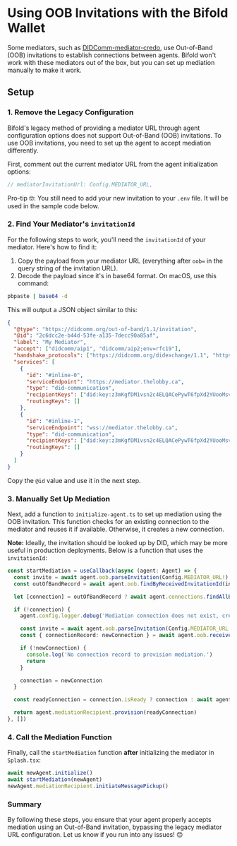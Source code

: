 # Using OOB Invitations with the Bifold Wallet

Some mediators, such as [DIDComm-mediator-credo](https://github.com/openwallet-foundation/didcomm-mediator-credo), use Out-of-Band (OOB) invitations to establish connections between agents. Bifold won't work with these mediators out of the box, but you can set up mediation manually to make it work.

## Setup

### 1. Remove the Legacy Configuration

Bifold's legacy method of providing a mediator URL through agent configuration options does not support Out-of-Band (OOB) invitations. To use OOB invitations, you need to set up the agent to accept mediation differently.

First, comment out the current mediator URL from the agent initialization options:

```typescript
// mediatorInvitationUrl: Config.MEDIATOR_URL,
```

Pro-tip 🤓: You still need to add your new invitation to your `.env` file. It will be used in the sample code below.

### 2. Find Your Mediator's `invitationId`

For the following steps to work, you'll need the `invitationId` of your mediator. Here's how to find it:

1. Copy the payload from your mediator URL (everything after `oob=` in the query string of the invitation URL).
2. Decode the payload since it's in base64 format. On macOS, use this command:

```bash
pbpaste | base64 -d
```

This will output a JSON object similar to this:

```json
{
  "@type": "https://didcomm.org/out-of-band/1.1/invitation",
  "@id": "2c6dcc2e-b44d-53fe-a135-7decc90a85af",
  "label": "My Mediator",
  "accept": ["didcomm/aip1", "didcomm/aip2;env=rfc19"],
  "handshake_protocols": ["https://didcomm.org/didexchange/1.1", "https://didcomm.org/connections/1.0"],
  "services": [
    {
      "id": "#inline-0",
      "serviceEndpoint": "https://mediator.thelobby.ca",
      "type": "did-communication",
      "recipientKeys": ["did:key:z3mKgfDM1vsn2c4ELQACePywT6fpXd2YUooMsvQxBy8nwdvd"],
      "routingKeys": []
    },
    {
      "id": "#inline-1",
      "serviceEndpoint": "wss://mediator.thelobby.ca",
      "type": "did-communication",
      "recipientKeys": ["did:key:z3mKgfDM1vsn2c4ELQACePywT6fpXd2YUooMsvQxBy8nwdvd"],
      "routingKeys": []
    }
  ]
}
```

Copy the `@id` value and use it in the next step.

### 3. Manually Set Up Mediation

Next, add a function to `initialize-agent.ts` to set up mediation using the OOB invitation. This function checks for an existing connection to the mediator and reuses it if available. Otherwise, it creates a new connection.

**Note:** Ideally, the invitation should be looked up by DID, which may be more useful in production deployments. Below is a function that uses the `invitationId`:

```typescript
const startMediation = useCallback(async (agent: Agent) => {
  const invite = await agent.oob.parseInvitation(Config.MEDIATOR_URL!)
  const outOfBandRecord = await agent.oob.findByReceivedInvitationId(invite.id)

  let [connection] = outOfBandRecord ? await agent.connections.findAllByOutOfBandId(outOfBandRecord.id) : []

  if (!connection) {
    agent.config.logger.debug('Mediation connection does not exist, creating connection')

    const invite = await agent.oob.parseInvitation(Config.MEDIATOR_URL!)
    const { connectionRecord: newConnection } = await agent.oob.receiveInvitation(invite)

    if (!newConnection) {
      console.log('No connection record to provision mediation.')
      return
    }

    connection = newConnection
  }

  const readyConnection = connection.isReady ? connection : await agent.connections.returnWhenIsConnected(connection.id)

  return agent.mediationRecipient.provision(readyConnection)
}, [])
```

### 4. Call the Mediation Function

Finally, call the `startMediation` function **after** initializing the mediator in `Splash.tsx`:

```typescript
await newAgent.initialize()
await startMediation(newAgent)
newAgent.mediationRecipient.initiateMessagePickup()
```

### Summary

By following these steps, you ensure that your agent properly accepts mediation using an Out-of-Band invitation, bypassing the legacy mediator URL configuration. Let us know if you run into any issues! 😊

<!-- Auto-update: 2025-10-11T08:38:39.185105 -->
